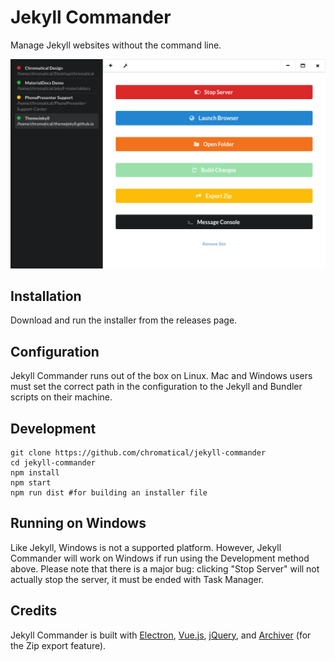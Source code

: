 # Jekyll Commander
Manage Jekyll websites without the command line.

![Jekyll Commander Screenshot](screenshot.png)

## Installation
Download and run the installer from the releases page.

## Configuration
Jekyll Commander runs out of the box on Linux.  Mac and Windows users must set the correct path in the configuration to the Jekyll and Bundler scripts on their machine.

## Development
```
git clone https://github.com/chromatical/jekyll-commander
cd jekyll-commander
npm install
npm start
npm run dist #for building an installer file
```

## Running on Windows
Like Jekyll, Windows is not a supported platform.  However, Jekyll Commander will work on Windows if run using the Development method above.  Please note that there is a major bug: clicking "Stop Server" will not actually stop the server, it must be ended with Task Manager.

## Credits
Jekyll Commander is built with [Electron](http://electron.atom.io/), [Vue.js](https://vuejs.org/), [jQuery](http://jquery.com/), and [Archiver](https://github.com/archiverjs/node-archiver) (for the Zip export feature).
